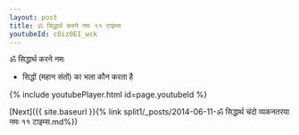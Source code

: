 ```yaml
---
layout: post
title: ॐ सिद्धार्थ करने नमः ११ टाइम्स
youtubeId: cOiz0EI_wck
---
```

 
 
 ॐ सिद्धार्थ करने नमः  
 
 -  सिद्धों (महान संतों) का भला कौन करता है 
 
  
 
  
 
 
 
 
 
 


{% include youtubePlayer.html id=page.youtubeId %}
 
[Next]({{ site.baseurl }}{% link  split1/_posts/2014-06-11-ॐ सिद्धार्थ चंदो व्यकनतरया नमः ११ टाइम्स.md%})
 
